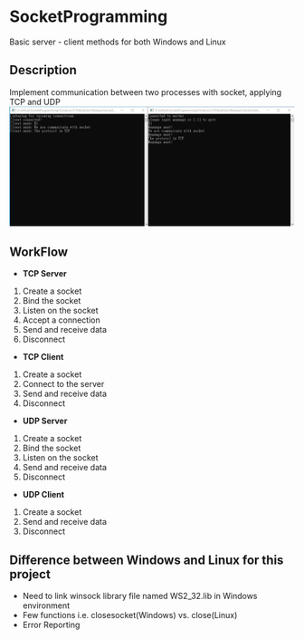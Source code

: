 # SocketProgramming
Basic server - client methods for both Windows and Linux
## Description
Implement communication between two processes with socket, applying TCP and UDP
![Execute](source/result.png)
## WorkFlow
- **TCP Server** 
1. Create a socket
2. Bind the socket
3. Listen on the socket
4. Accept a connection
5. Send and receive data
6. Disconnect
- **TCP Client** 
1. Create a socket
2. Connect to the server
3. Send and receive data
4. Disconnect

- **UDP Server** 
1. Create a socket
2. Bind the socket
3. Listen on the socket
4. Send and receive data
5. Disconnect
- **UDP Client** 
1. Create a socket
2. Send and receive data
3. Disconnect

## Difference between Windows and Linux for this project
- Need to link winsock library file named WS2_32.lib in Windows environment
- Few functions i.e. closesocket(Windows) vs. close(Linux)
- Error Reporting
